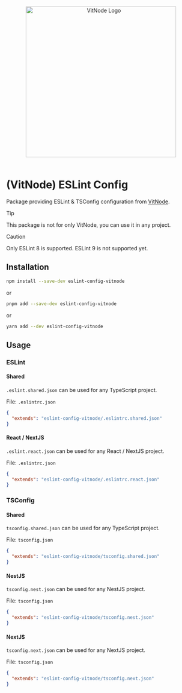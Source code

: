 <p align="center">
  <br>
  <a href="https://vitnode.com/" target="_blank">
    <picture>
      <source media="(prefers-color-scheme: dark)" srcset="https://raw.githubusercontent.com/aXenDeveloper/vitnode/canary/apps/docs/assets/logo/vitnode_logo_dark.svg">
      <source media="(prefers-color-scheme: light)" srcset="https://raw.githubusercontent.com/aXenDeveloper/vitnode/canary/apps/docs/assets/logo/vitnode_logo_light.svg">
      <img alt="VitNode Logo" src="https://raw.githubusercontent.com/aXenDeveloper/vitnode/canary/apps/docs/assets/logo/vitnode_logo_light.svg" width="400">
    </picture>
  </a>
  <br>
  <br>
</p>

# (VitNode) ESLint Config

Package providing ESLint & TSConfig configuration from [VitNode](https://vitnode.com/).

> [!TIP]
> This package is not for only VitNode, you can use it in any project.

> [!CAUTION]
> Only ESLint 8 is supported. ESLint 9 is not supported yet.

## Installation

```bash
npm install --save-dev eslint-config-vitnode
```

or

```bash
pnpm add --save-dev eslint-config-vitnode
```

or

```bash
yarn add --dev eslint-config-vitnode
```

## Usage

### ESLint

#### Shared

`.eslint.shared.json` can be used for any TypeScript project.

File: `.eslintrc.json`

```json
{
  "extends": "eslint-config-vitnode/.eslintrc.shared.json"
}
```

#### React / NextJS

`.eslint.react.json` can be used for any React / NextJS project.

File: `.eslintrc.json`

```json
{
  "extends": "eslint-config-vitnode/.eslintrc.react.json"
}
```

### TSConfig

#### Shared

`tsconfig.shared.json` can be used for any TypeScript project.

File: `tsconfig.json`

```json
{
  "extends": "eslint-config-vitnode/tsconfig.shared.json"
}
```

#### NestJS

`tsconfig.nest.json` can be used for any NestJS project.

File: `tsconfig.json`

```json
{
  "extends": "eslint-config-vitnode/tsconfig.nest.json"
}
```

#### NextJS

`tsconfig.next.json` can be used for any NextJS project.

File: `tsconfig.json`

```json
{
  "extends": "eslint-config-vitnode/tsconfig.next.json"
}
```
